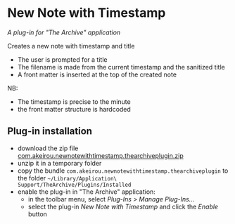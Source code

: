 # New Note with Timestamp
_A plug-in for "The Archive" application_

Creates a new note with timestamp and title
  - The user is prompted for a title
  - The filename is made from the current timestamp and the sanitized title
  - A front matter is inserted at the top of the created note

NB:
  - The timestamp is precise to the minute
  - the front matter structure is hardcoded



## Plug-in installation
- download the zip file [com.akeirou.newnotewithtimestamp.thearchiveplugin.zip](https://github.com/BrBorghi/new_note_with_timestamp/releases/download/V1.0.0/com.akeirou.newnotewithtimestamp.thearchiveplugin.zip)
- unzip it in a temporary folder
- copy the bundle `com.akeirou.newnotewithtimestamp.thearchiveplugin` to the folder `~/Library/Application\ Support/TheArchive/Plugins/Installed`
- enable the plug-in in "The Archive" application:
  - in the toolbar menu, select _Plug-Ins > Manage Plug-Ins..._
  - select the plug-in _New Note with Timestamp_ and click the _Enable_ button
